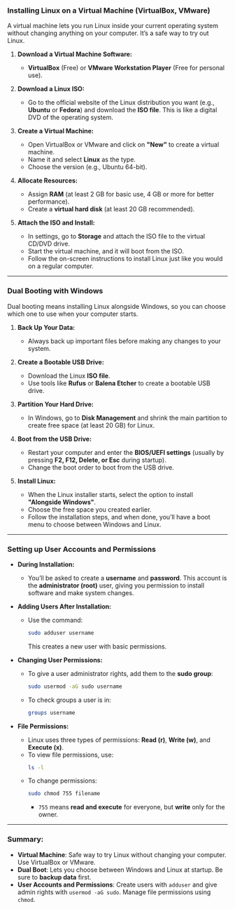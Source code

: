 ### **Installing Linux on a Virtual Machine (VirtualBox, VMware)**  
A virtual machine lets you run Linux inside your current operating system without changing anything on your computer. It’s a safe way to try out Linux.  

1. **Download a Virtual Machine Software:**  
   - **VirtualBox** (Free) or **VMware Workstation Player** (Free for personal use).  

2. **Download a Linux ISO:**  
   - Go to the official website of the Linux distribution you want (e.g., **Ubuntu** or **Fedora**) and download the **ISO file**. This is like a digital DVD of the operating system.  

3. **Create a Virtual Machine:**  
   - Open VirtualBox or VMware and click on **"New"** to create a virtual machine.  
   - Name it and select **Linux** as the type.  
   - Choose the version (e.g., Ubuntu 64-bit).  

4. **Allocate Resources:**  
   - Assign **RAM** (at least 2 GB for basic use, 4 GB or more for better performance).  
   - Create a **virtual hard disk** (at least 20 GB recommended).  

5. **Attach the ISO and Install:**  
   - In settings, go to **Storage** and attach the ISO file to the virtual CD/DVD drive.  
   - Start the virtual machine, and it will boot from the ISO.  
   - Follow the on-screen instructions to install Linux just like you would on a regular computer.  

---

### **Dual Booting with Windows**  
Dual booting means installing Linux alongside Windows, so you can choose which one to use when your computer starts.  

1. **Back Up Your Data:**  
   - Always back up important files before making any changes to your system.  

2. **Create a Bootable USB Drive:**  
   - Download the Linux **ISO file**.  
   - Use tools like **Rufus** or **Balena Etcher** to create a bootable USB drive.  

3. **Partition Your Hard Drive:**  
   - In Windows, go to **Disk Management** and shrink the main partition to create free space (at least 20 GB) for Linux.  

4. **Boot from the USB Drive:**  
   - Restart your computer and enter the **BIOS/UEFI settings** (usually by pressing **F2, F12, Delete, or Esc** during startup).  
   - Change the boot order to boot from the USB drive.  

5. **Install Linux:**  
   - When the Linux installer starts, select the option to install **"Alongside Windows"**.  
   - Choose the free space you created earlier.  
   - Follow the installation steps, and when done, you’ll have a boot menu to choose between Windows and Linux.  

---

### **Setting up User Accounts and Permissions**  
- **During Installation:**  
  - You’ll be asked to create a **username** and **password**. This account is the **administrator (root)** user, giving you permission to install software and make system changes.  

- **Adding Users After Installation:**  
  - Use the command:  
    ```bash
    sudo adduser username
    ```
    This creates a new user with basic permissions.  

- **Changing User Permissions:**  
  - To give a user administrator rights, add them to the **sudo group**:  
    ```bash
    sudo usermod -aG sudo username
    ```
  - To check groups a user is in:  
    ```bash
    groups username
    ```

- **File Permissions:**  
  - Linux uses three types of permissions: **Read (r)**, **Write (w)**, and **Execute (x)**.  
  - To view file permissions, use:  
    ```bash
    ls -l
    ```
  - To change permissions:  
    ```bash
    sudo chmod 755 filename
    ```
    - `755` means **read and execute** for everyone, but **write** only for the owner.  

---

### **Summary:**  
- **Virtual Machine**: Safe way to try Linux without changing your computer. Use VirtualBox or VMware.  
- **Dual Boot**: Lets you choose between Windows and Linux at startup. Be sure to **backup data** first.  
- **User Accounts and Permissions**: Create users with `adduser` and give admin rights with `usermod -aG sudo`. Manage file permissions using `chmod`.  

